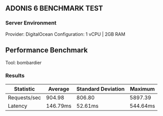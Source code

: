 ## ADONIS 6 BENCHMARK TEST

### Server Environment
Provider: DigitalOcean
Configuration: 1 vCPU | 2GB RAM

## Performance Benchmark
Tool: bombardier

### Results
Statistic      | Average | Standard Deviation | Maximum
---------------|---------|--------------------|---------
Requests/sec   | 904.98  | 806.80             | 5897.39
Latency        | 146.79ms| 52.61ms            | 544.64ms
